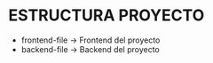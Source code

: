 # ESTRUCTURA PROYECTO

- frontend-file -> Frontend del proyecto
- backend-file -> Backend del proyecto